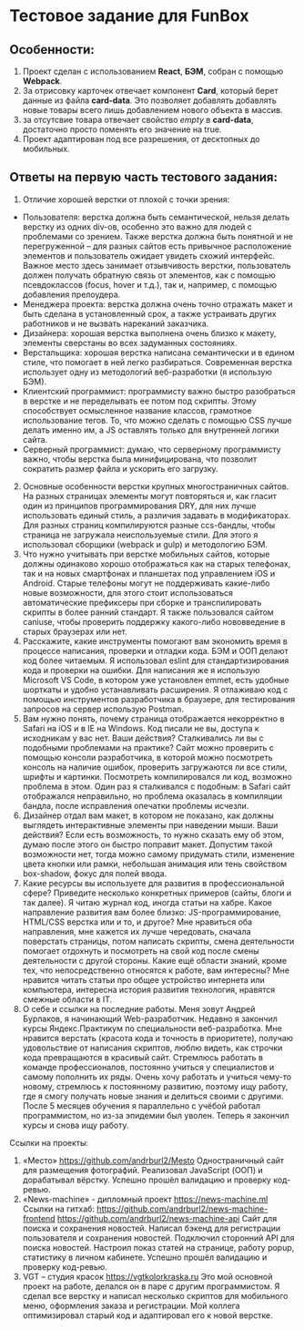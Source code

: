 # Тестовое задание для FunBox

## Особенности:

1. Проект сделан с использованием **React**, **БЭМ**, собран c помощью **Webpack**.
2. За отрисовку карточек отвечает компонент **Card**, который берет данные из файла **card-data**. Это позволяет добавлять добавлять новые товары всего лишь добавлением нового объекта в массив.
3. за отсутсвие товара отвечает свойство *empty* в **card-data**, достаточно просто поменять его значение на true.
4. Проект адаптирован под все разрешения, от десктопных до мобильных.

## Ответы на первую часть тестового задания:

1. Отличие хорошей верстки от плохой с точки зрения:
  * Пользователя: верстка должна быть семантической, нельзя делать верстку из одних div-ов, особенно это важно для людей с проблемами со зрением. Также верстка должна быть понятной и не перегруженной – для разных сайтов есть привычное расположение элементов и пользователь ожидает увидеть схожий интерфейс. Важное место здесь занимает отзывчивость верстки, пользователь должен получать обратную связь от элементов, как с помощью псевдоклассов (focus, hover и т.д.), так и, например, с помощью добавления прелоудера.
  *	Менеджера проекта: верстка должна очень точно отражать макет и быть сделана в установленный срок, а также устраивать других работников и не вызвать нареканий заказчика.
  *	Дизайнера: хорошая верстка выполнена очень близко к макету, элементы сверстаны во всех задуманных состояниях.
  *	Верстальщика: хорошая верстка написана семантически и в едином стиле, что помогает в ней легко разбираться. Современная верстка использует одну из методологий веб-разработки (я использую БЭМ).
  *	Клиентский программист: программисту важно быстро разобраться в верстке и не переделывать ее потом под скрипты. Этому способствует осмысленное название классов, грамотное использование тегов. То, что можно сделать с помощью CSS лучше делать именно им, а JS оставлять только для внутренней логики сайта.
  *	Серверный программист: думаю, что серверному программисту важно, чтобы верстка была минифицирована, что позволит сократить размер файла и ускорить его загрузку.
2. Основные особенности верстки крупных многостраничных сайтов.
  На разных страницах элементы могут повторяться и, как гласит один из принципов программирования DRY, для них лучше использовать единый стиль, а различия задавать в модификаторах. Для разных страниц компилируются разные ccs-бандлы, чтобы страница не загружала неиспользуемые стили.
  Для этого я использовал сборщики (webpack и gulp) и методологию БЭМ.
3. Что нужно учитывать при верстке мобильных сайтов, которые должны одинаково хорошо отображаться как на старых телефонах, так и на новых смартфонах и планшетах под управлением iOS и Android.
  Старые телефоны могут не поддерживать какие-либо новые возможности, для этого стоит использоваться автоматические префиксеры при сборке и транспилировать скрипты в более ранний стандарт. Я также пользовался сайтом caniuse, чтобы проверить поддержку какого-либо нововведение в старых браузерах или нет.
4. Расскажите, какие инструменты помогают вам экономить время в процессе написания, проверки и отладки кода.
  БЭМ и ООП делают код более читаемым. Я использовал eslint для стандартизирования кода и проверки на ошибки. Для написания же я использую Microsoft VS Code, в котором уже установлен emmet, есть удобные шорткаты и удобно устанавливать расширения.
  Я отлаживаю код с помощью инструментов разработчика в браузере, для тестирования запросов на сервер использую Postman.
5. Вам нужно понять, почему страница отображается некорректно в Safari на iOS и в IE на Windows. Код писали не вы, доступа к исходникам у вас нет. Ваши действия? Сталкивались ли вы с подобными проблемами на практике?
  Сайт можно проверить с помощью консоли разработчика, в которой можно посмотреть консоль на наличие ошибок, проверить загружаются ли все стили, шрифты и картинки. Посмотреть компилировался ли код, возможно проблема в этом. 
  Один раз я сталкивался с подобным: в Safari сайт отображался неправильно, но проблема оказалась в компиляции бандла, после исправления опечатки проблемы исчезли. 
6. Дизайнер отдал вам макет, в котором не показано, как должны выглядеть интерактивные элементы при наведении мыши. Ваши действия?
  Если есть возможность, то нужно сказать ему об этом, думаю после этого он быстро поправит макет.
  Допустим такой возможности нет, тогда можно самому придумать стили, изменение цвета кнопки или рамки, небольшая анимация или тень свойством box-shadow, фокус для полей ввода.
7. Какие ресурсы вы используете для развития в профессиональной сфере? Приведите несколько конкретных примеров (сайты, блоги и так далее).
  Я читаю журнал код, иногда статьи на хабре.
  Какое направление развития вам более близко: JS-программирование, HTML/CSS верстка или и то, и другое?
  Мне нравиться оба направления, мне кажется их лучше чередовать, сначала поверстать страницы, потом написать скрипты, смена деятельности помогает отдохнуть и посмотреть на свой код после смены деятельности с другой стороны.
  Какие ещё области знаний, кроме тех, что непосредственно относятся к работе, вам интересны?
	Мне нравится читать статьи про общее устройство интернета или компьютера, интересна история развития технология, нравятся смежные области в IT.
8. О себе и ссылки на последние работы.
  Меня зовут Андрей Бурлаков, я начинающий Web-разработчик. Недавно я закончил курсы Яндекс.Практикум по специальности веб-разработка.
  Мне нравится верстать (красота кода и точность в приоритете), получаю удовольствие от написания скриптов, люблю видеть, как строчки кода превращаются в красивый сайт.
  Стремлюсь работать в команде профессионалов, постоянно учиться у специалистов и самому пополнить их ряды. Очень хочу работать и учиться чему-то новому, стремлюсь к постоянному развитию, поэтому ищу работу, где я смогу получать новые знания и делиться своими с другими.
  После 5 месяцев обучения я параллельно с учёбой работал программистом, но из-за эпидемии был уволен. Теперь я закончил курсы и снова ищу работу.

Ссылки на проекты:
1. «Место»
  https://github.com/andrburl2/Mesto
  Одностраничный сайт для размещения фотографий. Реализовал JavaScript (ООП) и дорабатывал вёрстку. Успешно прошёл валидацию и проверку код-ревью.
2. «News-machine» - дипломный проект
  https://news-machine.ml
  Ссылки на гитхаб:
  https://github.com/andrburl2/news-machine-frontend
  https://github.com/andrburl2/news-machine-api
  Сайт для поиска и сохранения новостей. Написал бэкенд для регистрации пользователя и сохранения новостей. Подключил сторонний API для поиска новостей. Настроил показ статей на странице, работу popup, статистику в личном кабинете. Успешно прошёл валидацию и проверку код-ревью.
3. VGT – студия красок
  https://vgtkolorkraska.ru
  Это мой основной проект на работе, делался он в паре с другим программистом. Я сделал все верстку и написал несколько скриптов для мобильного меню, оформления заказа и регистрации. Мой коллега оптимизировал старый код и адаптировал его к новой верстке.
